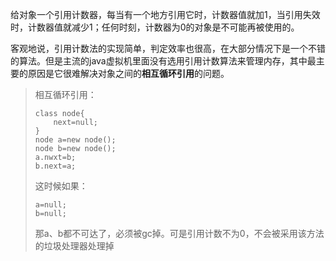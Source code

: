 给对象一个引用计数器，每当有一个地方引用它时，计数器值就加1，当引用失效时，计数器值就减少1；任何时刻，计数器为0的对象是不可能再被使用的。

客观地说，引用计数法的实现简单，判定效率也很高，在大部分情况下是一个不错的算法。但是主流的java虚拟机里面没有选用引用计数算法来管理内存，其中最主要的原因是它很难解决对象之间的**相互循环引用**的问题。

> 相互循环引用：
>
> ```
> class node{
>     next=null;
> }
> node a=new node();
> node b=new node();
> a.nwxt=b;
> b.next=a;
> ```
>
> 这时候如果：
>
> ```
> a=null;
> b=null;
> ```
>
> 那a、b都不可达了，必须被gc掉。可是引用计数不为0，不会被采用该方法的垃圾处理器处理掉





